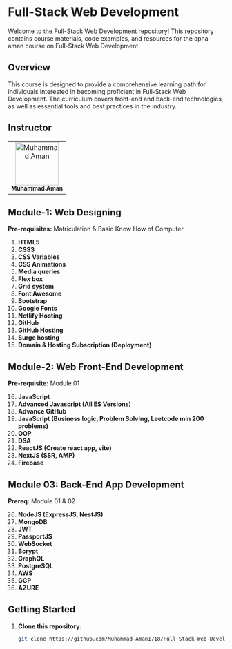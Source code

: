 # Full-Stack Web Development
Welcome to the Full-Stack Web Development repository! This repository contains course materials, code examples, and resources for the apna-aman course on Full-Stack Web Development. 
## Overview
This course is designed to provide a comprehensive learning path for individuals interested in becoming proficient in Full-Stack Web Development. The curriculum covers front-end and back-end technologies, as well as essential tools and best practices in the industry.

## Instructor

<table>
    <tbody>
        <tr>
            <td align="center">
                <a href="https://github.com/Muhammad-Aman1718">
                    <img src="https://avatars.githubusercontent.com/u/199663012?s=400&u=aa57cc4255d271906385dd118fd74b12111c2e6b&v=4" width="100px;" alt="Muhammad Aman"/>
                    <br />
                    <sub><b>Muhammad Aman</b></sub>
                </a> 
            </td>
        </tr> 
</tbody>
<table>

## Module-1: Web Designing
**Pre-requisites:** Matriculation & Basic Know How of Computer

1. **HTML5**
2. **CSS3**
3. **CSS Variables**
4. **CSS Animations**
5. **Media queries**
6. **Flex box**
7. **Grid system**
8. **Font Awesome**
9. **Bootstrap**
10. **Google Fonts**
11. **Netlify Hosting**
12. **GitHub**
13. **GitHub Hosting**
14. **Surge hosting**
15. **Domain & Hosting Subscription (Deployment)**

## Module-2: Web Front-End Development
**Pre-requisite:** Module 01

16. **JavaScript**
17. **Advanced Javascript (All ES Versions)**
18. **Advance GitHub**
19. **JavaScript (Business logic, Problem Solving, Leetcode min 200 problems)**
20. **OOP**
21. **DSA**
22. **ReactJS (Create react app, vite)**
23. **NextJS (SSR, AMP)**
24. **Firebase**

## Module 03: Back-End App Development 
**Prereq:** Module 01 & 02

26. **NodeJS (ExpressJS, NestJS)**
27. **MongoDB**
28. **JWT**
29. **PassportJS**
30. **WebSocket**
31. **Bcrypt**
32. **GraphQL**
33. **PostgreSQL**
34. **AWS**
35. **GCP**
36. **AZURE**

## Getting Started

1. **Clone this repository:**

   ```bash
   git clone https://github.com/Muhammad-Aman1718/Full-Stack-Web-Development-Course.git
